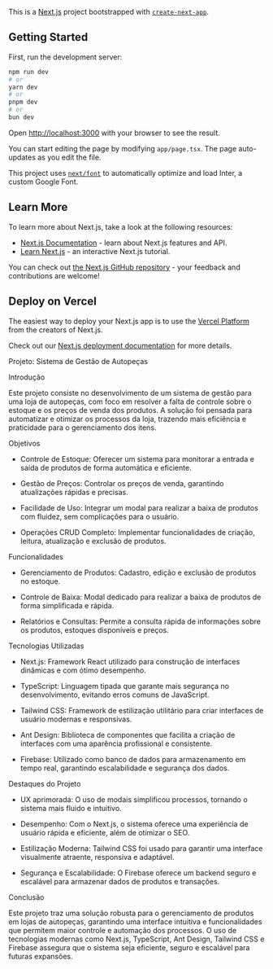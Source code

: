 This is a [Next.js](https://nextjs.org/) project bootstrapped with [`create-next-app`](https://github.com/vercel/next.js/tree/canary/packages/create-next-app).

## Getting Started

First, run the development server:

```bash
npm run dev
# or
yarn dev
# or
pnpm dev
# or
bun dev
```

Open [http://localhost:3000](http://localhost:3000) with your browser to see the result.

You can start editing the page by modifying `app/page.tsx`. The page auto-updates as you edit the file.

This project uses [`next/font`](https://nextjs.org/docs/basic-features/font-optimization) to automatically optimize and load Inter, a custom Google Font.

## Learn More

To learn more about Next.js, take a look at the following resources:

- [Next.js Documentation](https://nextjs.org/docs) - learn about Next.js features and API.
- [Learn Next.js](https://nextjs.org/learn) - an interactive Next.js tutorial.

You can check out [the Next.js GitHub repository](https://github.com/vercel/next.js/) - your feedback and contributions are welcome!

## Deploy on Vercel

The easiest way to deploy your Next.js app is to use the [Vercel Platform](https://vercel.com/new?utm_medium=default-template&filter=next.js&utm_source=create-next-app&utm_campaign=create-next-app-readme) from the creators of Next.js.

Check out our [Next.js deployment documentation](https://nextjs.org/docs/deployment) for more details.

Projeto: Sistema de Gestão de Autopeças

Introdução

Este projeto consiste no desenvolvimento de um sistema de gestão para uma loja de autopeças, com foco em resolver a falta de controle sobre o estoque e os preços de venda dos produtos. A solução foi pensada para automatizar e otimizar os processos da loja, trazendo mais eficiência e praticidade para o gerenciamento dos itens.



Objetivos

* Controle de Estoque: Oferecer um sistema para monitorar a entrada e saída de produtos de forma automática e eficiente.

* Gestão de Preços: Controlar os preços de venda, garantindo atualizações rápidas e precisas.

* Facilidade de Uso: Integrar um modal para realizar a baixa de produtos com fluidez, sem complicações para o usuário.

* Operações CRUD Completo: Implementar funcionalidades de criação, leitura, atualização e exclusão de produtos.



Funcionalidades

* Gerenciamento de Produtos: Cadastro, edição e exclusão de produtos no estoque.

* Controle de Baixa: Modal dedicado para realizar a baixa de produtos de forma simplificada e rápida.

* Relatórios e Consultas: Permite a consulta rápida de informações sobre os produtos, estoques disponíveis e preços.



 Tecnologias Utilizadas

* Next.js: Framework React utilizado para construção de interfaces dinâmicas e com ótimo desempenho.

* TypeScript: Linguagem tipada que garante mais segurança no desenvolvimento, evitando erros comuns de JavaScript.

* Tailwind CSS: Framework de estilização utilitário para criar interfaces de usuário modernas e responsivas.

* Ant Design: Biblioteca de componentes que facilita a criação de interfaces com uma aparência profissional e consistente.

* Firebase: Utilizado como banco de dados para armazenamento em tempo real, garantindo escalabilidade e segurança dos dados.



Destaques do Projeto

* UX aprimorada: O uso de modais simplificou processos, tornando o sistema mais fluido e intuitivo.

* Desempenho: Com o Next.js, o sistema oferece uma experiência de usuário rápida e eficiente, além de otimizar o SEO.

* Estilização Moderna: Tailwind CSS foi usado para garantir uma interface visualmente atraente, responsiva e adaptável.

* Segurança e Escalabilidade: O Firebase oferece um backend seguro e escalável para armazenar dados de produtos e transações.



Conclusão

Este projeto traz uma solução robusta para o gerenciamento de produtos em lojas de autopeças, garantindo uma interface intuitiva e funcionalidades que permitem maior controle e automação dos processos. O uso de tecnologias modernas como Next.js, TypeScript, Ant Design, Tailwind CSS e Firebase assegura que o sistema seja eficiente, seguro e escalável para futuras expansões.

